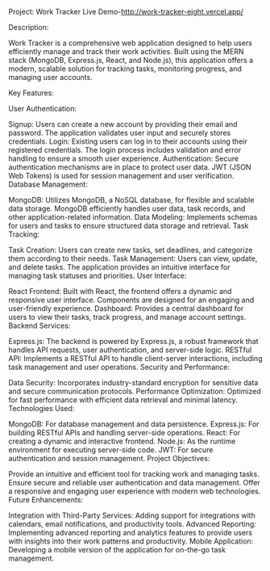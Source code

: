 Project: Work Tracker
Live Demo-http://work-tracker-eight.vercel.app/


Description:

Work Tracker is a comprehensive web application designed to help users efficiently manage and track their work activities. Built using the MERN stack (MongoDB, Express.js, React, and Node.js), this application offers a modern, scalable solution for tracking tasks, monitoring progress, and managing user accounts.

Key Features:

User Authentication:

Signup: Users can create a new account by providing their email and password. The application validates user input and securely stores credentials.
Login: Existing users can log in to their accounts using their registered credentials. The login process includes validation and error handling to ensure a smooth user experience.
Authentication: Secure authentication mechanisms are in place to protect user data. JWT (JSON Web Tokens) is used for session management and user verification.
Database Management:

MongoDB: Utilizes MongoDB, a NoSQL database, for flexible and scalable data storage. MongoDB efficiently handles user data, task records, and other application-related information.
Data Modeling: Implements schemas for users and tasks to ensure structured data storage and retrieval.
Task Tracking:

Task Creation: Users can create new tasks, set deadlines, and categorize them according to their needs.
Task Management: Users can view, update, and delete tasks. The application provides an intuitive interface for managing task statuses and priorities.
User Interface:

React Frontend: Built with React, the frontend offers a dynamic and responsive user interface. Components are designed for an engaging and user-friendly experience.
Dashboard: Provides a central dashboard for users to view their tasks, track progress, and manage account settings.
Backend Services:

Express.js: The backend is powered by Express.js, a robust framework that handles API requests, user authentication, and server-side logic.
RESTful API: Implements a RESTful API to handle client-server interactions, including task management and user operations.
Security and Performance:

Data Security: Incorporates industry-standard encryption for sensitive data and secure communication protocols.
Performance Optimization: Optimized for fast performance with efficient data retrieval and minimal latency.
Technologies Used:

MongoDB: For database management and data persistence.
Express.js: For building RESTful APIs and handling server-side operations.
React: For creating a dynamic and interactive frontend.
Node.js: As the runtime environment for executing server-side code.
JWT: For secure authentication and session management.
Project Objectives:

Provide an intuitive and efficient tool for tracking work and managing tasks.
Ensure secure and reliable user authentication and data management.
Offer a responsive and engaging user experience with modern web technologies.
Future Enhancements:

Integration with Third-Party Services: Adding support for integrations with calendars, email notifications, and productivity tools.
Advanced Reporting: Implementing advanced reporting and analytics features to provide users with insights into their work patterns and productivity.
Mobile Application: Developing a mobile version of the application for on-the-go task management.
